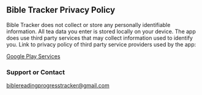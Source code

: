## Bible Tracker Privacy Policy

Bible Tracker does not collect or store any personally identifiable information. All tea data you enter is stored locally on your device. The app does use third party services that may collect information used to identify you. Link to privacy policy of third party service providers used by the app:

[Google Play Services](https://policies.google.com/privacy)

### Support or Contact
biblereadingprogresstracker@gmail.com

